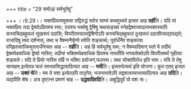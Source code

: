 +++
title = "29 समोऽहं सर्वभूतेषु"

+++
।।9.29।। भक्तप्रियत्वमुक्त्वा तद्विरुद्धं सर्वत्र साम्यं कथमुच्यते इत्यत
आह **तर्ही**ति। यदि त्वं भक्तप्रियः तदा द्वेष्योऽप्रियश्च स्याः; ततश्च
भक्तेषु द्वेषिषु यथासङ्ख्यं स्नेहद्वेषवत्त्वादल्पभक्तस्यापि
कस्यचिद्बहुफलं सुखरूपं ददासि; विपरीतस्याल्पद्वेषिणोऽपि कस्यचिद्बहुफलं
दुःखरूपं ददासीत्याद्यापद्यते; राजादिषु तथा दर्शनात्; तथा च
वैषम्यनैर्घृण्ये तवेति शङ्कार्थः; पूर्वार्धेनैव शङ्कायाः
परिहृतत्वात्किमुत्तरार्धेनेत्यत आह -- **तर्ही**ति। अहं हि सर्वभूतेषु
समः; न वैषम्यादिमान् यतो मे तदीयं द्वेषमपेक्ष्याधिकं द्वेष्यो नास्ति;
तदीयां भक्तिमपेक्ष्याधिकं प्रियश्च नास्तीति भगवतोक्तेऽपि विपरीतमर्थं
गृहीत्वा शङ्कते। यदि ते प्रियो नास्ति तर्हि न भक्तिः प्रयोजनं,फलस्य। तथा
चोक्तविरोध इति भावः। मयि ते तेषु चाप्यहम् इत्येतन्न फलं
स्वभावसिद्धत्वादित्यत आह -- **मयी**ति। इत्यस्येत्यर्थ इति योजना। कुत
एतत् इत्यत आह -- **उक्तं चे**ति। मम ते वशा इत्येतदपि तादृगेव;
भजनाभावेऽपि तद्वशत्वस्वाभाव्यादित्यत आह **तदि**ति। यद्यपीति शेषः। अत्र
दृष्टान्तं प्रमाणं चाह -- **उद्धवादिवदि**ति। अबुद्धिपूर्वं यो वशः सः।
